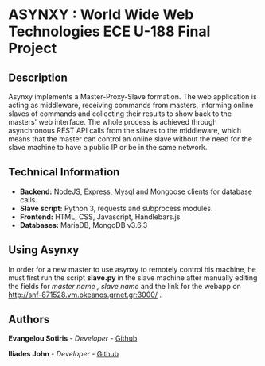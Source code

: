 # ASYNXY : World Wide Web Technologies ECE U-188 Final Project

## Description
Asynxy implements a Master-Proxy-Slave formation. The web application is acting as middleware, receiving commands from masters, informing online slaves of commands and collecting their results to show back to the masters' web interface. The whole process is achieved through asynchronous REST API calls from the slaves to the middleware, which means that the master can control an online slave without the need for the slave machine to have a public IP or be in the same network.

## Technical Information

- <b>Backend:</b> NodeJS, Express, Mysql and Mongoose clients for database calls.
- <b>Slave script:</b> Python 3, requests and subprocess modules.
- <b>Frontend:</b> HTML, CSS, Javascript, Handlebars.js
- <b>Databases:</b> MariaDB, MongoDB v3.6.3

## Using Asynxy

In order for a new master to use asynxy to remotely control his machine, he must first run the script <b> slave.py </b> in the slave machine after manually editing the fields for <i> master name , slave name </i> and the link for the webapp on http://snf-871528.vm.okeanos.grnet.gr:3000/ .

## Authors

**Evangelou Sotiris** - *Developer* - [Github](https://github.com/EvangelouSotiris)

**Iliades John** - *Developer* - [Github](https://github.com/johneliades)
